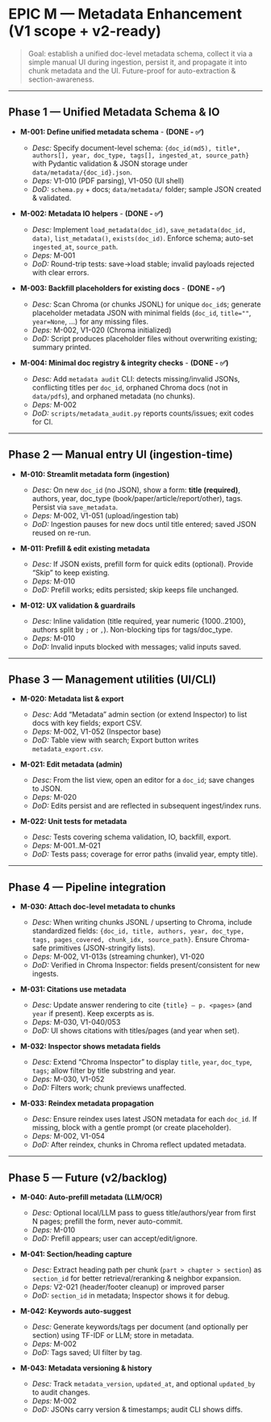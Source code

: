 # EPIC M — Metadata Enhancement (V1 scope + v2-ready)

> Goal: establish a unified doc-level metadata schema, collect it via a simple manual UI during ingestion, persist it, and propagate it into chunk metadata and the UI. Future-proof for auto-extraction & section-awareness.

---

## Phase 1 — Unified Metadata Schema & IO

- **M-001: Define unified metadata schema** - **(DONE - ✅)**
  - *Desc:* Specify document-level schema: `{doc_id(md5), title*, authors[], year, doc_type, tags[], ingested_at, source_path}` with Pydantic validation & JSON storage under `data/metadata/{doc_id}.json`.
  - *Deps:* V1-010 (PDF parsing), V1-050 (UI shell)
  - *DoD:* `schema.py` + docs; `data/metadata/` folder; sample JSON created & validated.

- **M-002: Metadata IO helpers** - **(DONE - ✅)**
  - *Desc:* Implement `load_metadata(doc_id)`, `save_metadata(doc_id, data)`, `list_metadata()`, `exists(doc_id)`. Enforce schema; auto-set `ingested_at`, `source_path`.
  - *Deps:* M-001
  - *DoD:* Round-trip tests: save→load stable; invalid payloads rejected with clear errors.

- **M-003: Backfill placeholders for existing docs**  - **(DONE - ✅)**
  - *Desc:* Scan Chroma (or chunks JSONL) for unique `doc_id`s; generate placeholder metadata JSON with minimal fields (`doc_id`, `title=""`, `year=None`, …) for any missing files.
  - *Deps:* M-002, V1-020 (Chroma initialized)
  - *DoD:* Script produces placeholder files without overwriting existing; summary printed.

- **M-004: Minimal doc registry & integrity checks**  - **(DONE - ✅)**
  - *Desc:* Add `metadata audit` CLI: detects missing/invalid JSONs, conflicting titles per `doc_id`, orphaned Chroma docs (not in `data/pdfs`), and orphaned metadata (no chunks).
  - *Deps:* M-002
  - *DoD:* `scripts/metadata_audit.py` reports counts/issues; exit codes for CI.

---

## Phase 2 — Manual entry UI (ingestion-time)

- **M-010: Streamlit metadata form (ingestion)**
  - *Desc:* On new `doc_id` (no JSON), show a form: **title (required)**, authors, year, doc_type (book/paper/article/report/other), tags. Persist via `save_metadata`.
  - *Deps:* M-002, V1-051 (upload/ingestion tab)
  - *DoD:* Ingestion pauses for new docs until title entered; saved JSON reused on re-run.

- **M-011: Prefill & edit existing metadata**
  - *Desc:* If JSON exists, prefill form for quick edits (optional). Provide “Skip” to keep existing.
  - *Deps:* M-010
  - *DoD:* Prefill works; edits persisted; skip keeps file unchanged.

- **M-012: UX validation & guardrails**
  - *Desc:* Inline validation (title required, year numeric {1000..2100}, authors split by `;` or `,`). Non-blocking tips for tags/doc_type.
  - *Deps:* M-010
  - *DoD:* Invalid inputs blocked with messages; valid inputs saved.

---

## Phase 3 — Management utilities (UI/CLI)

- **M-020: Metadata list & export**
  - *Desc:* Add “Metadata” admin section (or extend Inspector) to list docs with key fields; export CSV.
  - *Deps:* M-002, V1-052 (Inspector base)
  - *DoD:* Table view with search; Export button writes `metadata_export.csv`.

- **M-021: Edit metadata (admin)**
  - *Desc:* From the list view, open an editor for a `doc_id`; save changes to JSON.
  - *Deps:* M-020
  - *DoD:* Edits persist and are reflected in subsequent ingest/index runs.

- **M-022: Unit tests for metadata**
  - *Desc:* Tests covering schema validation, IO, backfill, export.
  - *Deps:* M-001..M-021
  - *DoD:* Tests pass; coverage for error paths (invalid year, empty title).

---

## Phase 4 — Pipeline integration

- **M-030: Attach doc-level metadata to chunks**
  - *Desc:* When writing chunks JSONL / upserting to Chroma, include standardized fields: `{doc_id, title, authors, year, doc_type, tags, pages_covered, chunk_idx, source_path}`. Ensure Chroma-safe primitives (JSON-stringify lists).
  - *Deps:* M-002, V1-013s (streaming chunker), V1-020
  - *DoD:* Verified in Chroma Inspector: fields present/consistent for new ingests.

- **M-031: Citations use metadata**
  - *Desc:* Update answer rendering to cite `{title} — p. <pages>` (and `year` if present). Keep excerpts as is.
  - *Deps:* M-030, V1-040/053
  - *DoD:* UI shows citations with titles/pages (and year when set).

- **M-032: Inspector shows metadata fields**
  - *Desc:* Extend “Chroma Inspector” to display `title`, `year`, `doc_type`, `tags`; allow filter by title substring and year.
  - *Deps:* M-030, V1-052
  - *DoD:* Filters work; chunk previews unaffected.

- **M-033: Reindex metadata propagation**
  - *Desc:* Ensure reindex uses latest JSON metadata for each `doc_id`. If missing, block with a gentle prompt (or create placeholder).
  - *Deps:* M-002, V1-054
  - *DoD:* After reindex, chunks in Chroma reflect updated metadata.

---

## Phase 5 — Future (v2/backlog)

- **M-040: Auto-prefill metadata (LLM/OCR)**
  - *Desc:* Optional local/LLM pass to guess title/authors/year from first N pages; prefill the form, never auto-commit.
  - *Deps:* M-010
  - *DoD:* Prefill appears; user can accept/edit/ignore.

- **M-041: Section/heading capture**
  - *Desc:* Extract heading path per chunk (`part > chapter > section`) as `section_id` for better retrieval/reranking & neighbor expansion.
  - *Deps:* V2-021 (header/footer cleanup) or improved parser
  - *DoD:* `section_id` in metadata; Inspector shows it for debug.

- **M-042: Keywords auto-suggest**
  - *Desc:* Generate keywords/tags per document (and optionally per section) using TF-IDF or LLM; store in metadata.
  - *Deps:* M-002
  - *DoD:* Tags saved; UI filter by tag.

- **M-043: Metadata versioning & history**
  - *Desc:* Track `metadata_version`, `updated_at`, and optional `updated_by` to audit changes.
  - *Deps:* M-002
  - *DoD:* JSONs carry version & timestamps; audit CLI shows diffs.
